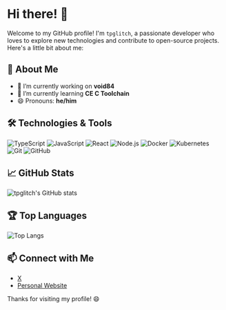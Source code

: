 # Hi there! 👋

Welcome to my GitHub profile! I'm `tpglitch`, a passionate developer who loves to explore new technologies and contribute to open-source projects. Here's a little bit about me:

## 🚀 About Me

- 🔭 I’m currently working on **void84**
- 🌱 I’m currently learning **CE C Toolchain**
- 😄 Pronouns: **he/him**

## 🛠️ Technologies & Tools


![TypeScript](https://shields.io/badge/TypeScript-3178C6?logo=TypeScript&logoColor=FFF)
![JavaScript](https://img.shields.io/badge/-JavaScript-F7DF1E?style=flat&logo=javascript&logoColor=black)
![React](https://img.shields.io/badge/-React-61DAFB?style=flat&logo=react&logoColor=black)
![Node.js](https://img.shields.io/badge/-Node.js-339933?style=flat&logo=node.js&logoColor=white)
![Docker](https://img.shields.io/badge/-Docker-2496ED?style=flat&logo=docker&logoColor=white)
![Kubernetes](https://img.shields.io/badge/-Kubernetes-326CE5?style=flat&logo=kubernetes&logoColor=white)
![Git](https://img.shields.io/badge/-Git-F05032?style=flat&logo=git&logoColor=white)
![GitHub](https://img.shields.io/badge/-GitHub-181717?style=flat&logo=github&logoColor=white)

## 📈 GitHub Stats

![tpglitch's GitHub stats](https://github-readme-stats.vercel.app/api?username=tpglitch&show_icons=true&theme=radical)

## 🏆 Top Languages

![Top Langs](https://github-readme-stats.vercel.app/api/top-langs/?username=tpglitch&layout=compact&theme=radical)

## 📫 Connect with Me

- [X](https://twitter.com/tkinney50)
- [Personal Website](https://tpglit.ch)

Thanks for visiting my profile! 😄
